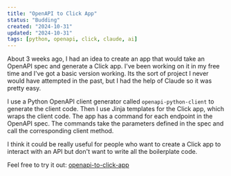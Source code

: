 ```yaml
---
title: "OpenAPI to Click App"
status: "Budding"
created: "2024-10-31"
updated: "2024-10-31"
tags: [python, openapi, click, claude, ai]
---
```

About 3 weeks ago, I had an idea to create an app that would take an OpenAPI spec and generate a Click app. I've been working on it in my free time and I've got a basic version working. Its the sort of project I never would have attempted in the past, but I had the help of Claude so it was pretty easy.

I use a Python OpenAPI client generator called `openapi-python-client` to generate the client code. Then I use Jinja templates for the Click app, which wraps the client code. The app has a command for each endpoint in the OpenAPI spec. The commands take the parameters defined in the spec and call the corresponding client method.

I think it could be really useful for people who want to create a Click app to interact with an API but don't want to write all the boilerplate code.

Feel free to try it out: [openapi-to-click-app](https://github.com/JoshuaOliphant/openapi_to_click)
